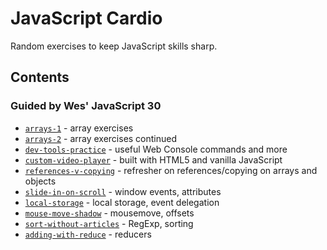 # JavaScript Cardio
Random exercises to keep JavaScript skills sharp.

## Contents

### Guided by Wes' JavaScript 30
* [`arrays-1`](arrays-1) - array exercises
* [`arrays-2`](arrays-2) - array exercises continued
* [`dev-tools-practice`](dev-tools-practice) - useful Web Console commands and more
* [`custom-video-player`](custom-video-player) - built with HTML5 and vanilla JavaScript
* [`references-v-copying`](references-v-copying) - refresher on references/copying on arrays and objects
* [`slide-in-on-scroll`](slide-in-on-scroll) - window events, attributes
* [`local-storage`](local-storage) - local storage, event delegation
* [`mouse-move-shadow`](mouse-move-shadow) - mousemove, offsets
* [`sort-without-articles`](sort-without-articles) - RegExp, sorting
* [`adding-with-reduce`](adding-with-reduce) - reducers
